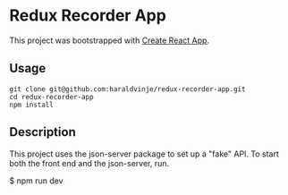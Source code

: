 # Redux Recorder App

This project was bootstrapped with [Create React App](https://github.com/facebook/create-react-app).

## Usage

```
git clone git@github.com:haraldvinje/redux-recorder-app.git
cd redux-recorder-app
npm install
```

## Description

This project uses the json-server package to set up a "fake" API. To start both the front end and the json-server, run.

$ npm run dev
